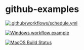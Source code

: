 # github-examples

[![.github/workflows/schedule.yml](https://github.com/tundeiness/github-examples/actions/workflows/schedule.yml/badge.svg)](https://github.com/tundeiness/github-examples/actions/workflows/schedule.yml)

[![Windows workflow example](https://github.com/tundeiness/github-examples/actions/workflows/runner-windows.yml/badge.svg)](https://github.com/tundeiness/github-examples/actions/workflows/runner-windows.yml)


[![MacOS Build Status](https://github.com/tundeiness/github-examples/actions/workflows/runner-macos.yml/badge.svg)](https://github.com/tundeiness/github-examples/actions/workflows/runner-macos.yml)

